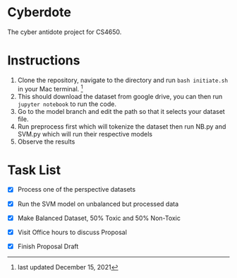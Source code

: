 # Cyberdote
The cyber antidote project for CS4650. 

# Instructions 


1. Clone the repository, navigate to the directory and run `bash initiate.sh` in your Mac terminal. [^1]
2. This should download the dataset from google drive, you can then run `jupyter notebook` to run the code. 
3. Go to the model branch and edit the path so that it selects your dataset file. 
4. Run preprocess first which will tokenize the dataset then run NB.py and SVM.py which will run their respective models
5. Observe the results

# Task List
- [x] Process one of the perspective datasets
- [x] Run the SVM model on unbalanced but processed data
- [x] Make Balanced Dataset, 50% Toxic and 50% Non-Toxic
- [x] Visit Office hours to discuss Proposal
- [x] Finish Proposal Draft


[^1]: last updated December 15, 2021
